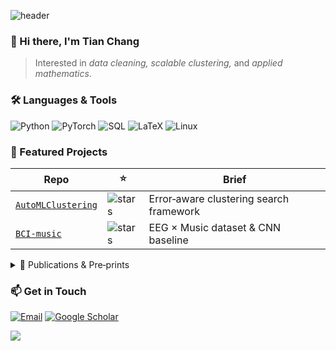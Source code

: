 <!-- Banner -->
![header](https://capsule-render.vercel.app/api?type=waving&color=gradient&height=160&section=header&text=Tian%20Chang&fontAlignY=35&fontSize=40)

### 👋 Hi there, I'm **Tian Chang**

<!-- **Data‑quality enthusiast** | B.Eng. @ HIT (’26) | Pre‑print under review at **PVLDB 2026** -->
> Interested in *data cleaning, scalable clustering,* and *applied mathematics*.

### 🛠 Languages & Tools
![Python](https://img.shields.io/badge/python-3776AB?style=for-the-badge&logo=python&logoColor=white)
![PyTorch](https://img.shields.io/badge/pytorch-EE4C2C?style=for-the-badge&logo=pytorch&logoColor=white)
![SQL](https://img.shields.io/badge/sql-4479A1?style=for-the-badge&logo=mysql&logoColor=white)
![LaTeX](https://img.shields.io/badge/LaTeX-008080?style=for-the-badge&logo=latex&logoColor=white)
![Linux](https://img.shields.io/badge/linux-FCC624?style=for-the-badge&logo=linux&logoColor=black)

### 🚀 Featured Projects
| Repo | ⭐ | Brief |
|------|----|-------|
| [`AutoMLClustering`](https://github.com/tianchanghrbcn/AutoMLClustering) | ![stars](https://img.shields.io/github/stars/tianchanghrbcn/AutoMLClustering?style=social) | Error‑aware clustering search framework |
| [`BCI-music`](https://github.com/tianchanghrbcn/BCI-music) | ![stars](https://img.shields.io/github/stars/tianchanghrbcn/BCI-music?style=social) | EEG × Music dataset & CNN baseline |

<details>
<summary>📑 Publications & Pre‑prints</summary>

<!-- - **T. Chang***, X. Ding, H. Wang, et al. “Cleaning‑Driven Clustering Performance Gains: Process Mechanism Analysis and Adaptive Search Strategies,” *under review at PVLDB 2026*. [[arXiv]](https://arxiv.org/abs/XXXX.XXXXX) -->

</details>

### 📫 Get in Touch
[![Email](https://img.shields.io/badge/email-2022111699%40stu.hit.edu.cn-D14836?style=flat-square&logo=gmail&logoColor=white)](mailto:2022111699@stu.hit.edu.cn)
[![Google Scholar](https://img.shields.io/badge/Scholar-Profile-4285F4?style=flat-square&logo=google-scholar&logoColor=white)](https://scholar.google.com/citations?user=XXXX)

<!-- Footer -->
![](https://hit.your-own-counter-service.com/gh/tianchanghrbcn/tianchanghrbcn.svg)
